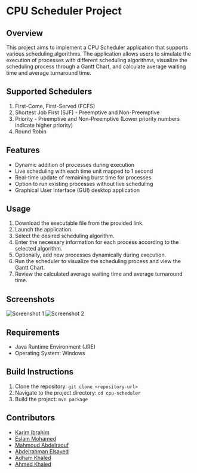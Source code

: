 # CPU Scheduler Project

## Overview
This project aims to implement a CPU Scheduler application that supports various scheduling algorithms. The application allows users to simulate the execution of processes with different scheduling algorithms, visualize the scheduling process through a Gantt Chart, and calculate average waiting time and average turnaround time.

## Supported Schedulers
1. First-Come, First-Served (FCFS)
2. Shortest Job First (SJF) - Preemptive and Non-Preemptive
3. Priority - Preemptive and Non-Preemptive (Lower priority numbers indicate higher priority)
4. Round Robin

## Features
- Dynamic addition of processes during execution
- Live scheduling with each time unit mapped to 1 second
- Real-time update of remaining burst time for processes
- Option to run existing processes without live scheduling
- Graphical User Interface (GUI) desktop application

## Usage
1. Download the executable file from the provided link.
2. Launch the application.
3. Select the desired scheduling algorithm.
4. Enter the necessary information for each process according to the selected algorithm.
5. Optionally, add new processes dynamically during execution.
6. Run the scheduler to visualize the scheduling process and view the Gantt Chart.
7. Review the calculated average waiting time and average turnaround time.

## Screenshots
![Screenshot 1](screenshots/screenshot1.png)
![Screenshot 2](screenshots/screenshot2.png)

## Requirements
- Java Runtime Environment (JRE)
- Operating System: Windows

## Build Instructions
1. Clone the repository: `git clone <repository-url>`
2. Navigate to the project directory: `cd cpu-scheduler`
3. Build the project: `mvn package`

## Contributors
- [Karim Ibrahim](https://github.com/Karim-308)
- [Eslam Mohamed](https://github.com/SemoMoh)
- [Mahmoud Abdelraouf](https://github.com/Mahmoud-Abdelraouf)
- [Abdelrahman Elsayed](https://github.com/d3cypherd)
- [Adham Khaled](https://github.com/adhamkhaled312)
- [Ahmed Khaled](https://github.com/Ahmed-Khaled-Abdelmaksod)
